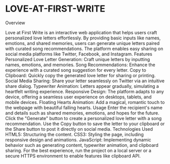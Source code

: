 # LOVE-AT-FIRST-WRITE
Overview

Love at First Write is an interactive web application that helps users craft personalized love letters effortlessly. By providing basic inputs like names, emotions, and shared memories, users can generate unique letters paired with curated song recommendations. The platform enables easy sharing on social media platforms like Twitter, Facebook, and Instagram.
Features Personalized Love Letter Generation: Craft unique letters by inputting names, emotions, and memories.
Song Recommendations: Enhance the experience with a curated song suggestion for every letter.
Copy to Clipboard: Quickly copy the generated love letter for sharing or printing.
Social Media Sharing: Share your letter seamlessly on Twitter via an intuitive share dialog.
Typewriter Animation: Letters appear gradually, simulating a heartfelt writing experience.
Responsive Design: The platform adapts to any device, offering a seamless user experience on desktops, tablets, and mobile devices.
Floating Hearts Animation: Add a magical, romantic touch to the webpage with beautiful falling hearts.
Usage Enter the recipient's name and details such as shared memories, emotions, and hopes for the future.
Click the "Generate" button to create a personalized love letter with a song recommendation.
Use the Copy button to save the letter to your clipboard or the Share button to post it directly on social media.
Technologies Used HTML5: Structuring the content.
CSS3: Styling the page, including responsive design and animations.
JavaScript: Implementing dynamic behavior such as generating content, typewriter animation, and clipboard sharing.
For the best experience, run the project on a local server or a secure HTTPS environment to enable features like clipboard API.

